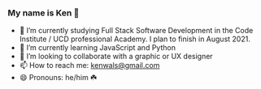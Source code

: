 ### My name is Ken 👋

- 🔭 I’m currently studying Full Stack Software Development in the Code Institute / UCD professional Academy. I plan to finish in August 2021.
- 🌱 I’m currently learning JavaScript and Python
- 👯 I’m looking to collaborate with a graphic or UX designer 
- 📫 How to reach me: kenwals@gmail.com
- 😄 Pronouns: he/him ☘️

<!--
**kenwals/kenwals** is a ✨ _special_ ✨ repository because its `README.md` (this file) appears on your GitHub profile.

Here are some ideas to get you started:

- 🔭 I’m currently studying Full Stack Software Development in the Code Insitute / UCD proffessional Academy. I plan to finish in August 2021.
- 🌱 I’m currently learning Javascript and Python
- 👯 I’m looking to collaborate with a graphic or UX designer 
- 🤔 I’m looking for help with ...
- 💬 Ask me about 
- 📫 How to reach me: kenwals@gmail.com
- 😄 Pronouns: he/him
- ⚡ Fun fact: 

☘️
-->
